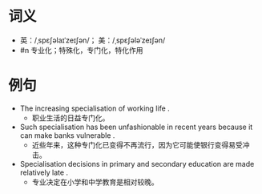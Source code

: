 # 词义
- 英：/ˌspɛʃəlaɪˈzeɪʃən/； 美：/ˌspɛʃələˈzeɪʃən/
- #n 专业化；特殊化，专门化，特化作用
# 例句
- The increasing specialisation of working life .
	- 职业生活的日益专门化。
- Such specialisation has been unfashionable in recent years because it can make banks vulnerable .
	- 近些年来，这种专门化已变得不再流行，因为它可能使银行变得易受冲击。
- Specialisation decisions in primary and secondary education are made relatively late .
	- 专业决定在小学和中学教育是相对较晚。
